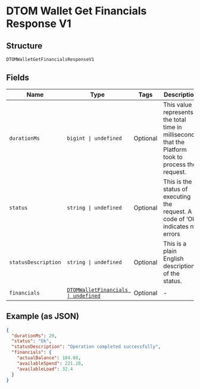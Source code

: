 
# DTOM Wallet Get Financials Response V1

## Structure

`DTOMWalletGetFinancialsResponseV1`

## Fields

| Name | Type | Tags | Description |
|  --- | --- | --- | --- |
| `durationMs` | `bigint \| undefined` | Optional | This value represents the total time in milliseconds that the Platform took to process the request. |
| `status` | `string \| undefined` | Optional | This is the status of executing the request.&nbsp;A code of ‘Ok’ indicates no errors |
| `statusDescription` | `string \| undefined` | Optional | This is a plain English description of the status. |
| `financials` | [`DTOMWalletFinancials \| undefined`](../../doc/models/dtom-wallet-financials.md) | Optional | - |

## Example (as JSON)

```json
{
  "durationMs": 20,
  "status": "Ok",
  "statusDescription": "Operation completed successfully",
  "financials": {
    "actualBalance": 104.08,
    "availableSpend": 221.28,
    "availableLoad": 32.4
  }
}
```

